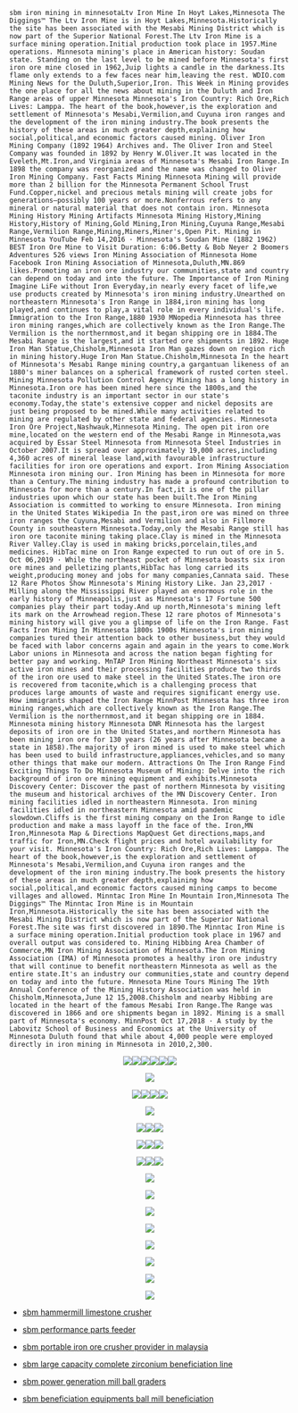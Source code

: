```
sbm iron mining in minnesotaLtv Iron Mine In Hoyt Lakes,Minnesota The Diggings™ The Ltv Iron Mine is in Hoyt Lakes,Minnesota.Historically the site has been associated with the Mesabi Mining District which is now part of the Superior National Forest.The Ltv Iron Mine is a surface mining operation.Initial production took place in 1957.Mine operations. Minnesota mining's place in American history: Soudan state. Standing on the last level to be mined before Minnesota's first iron ore mine closed in 1962,Juip lights a candle in the darkness.Its flame only extends to a few faces near him,leaving the rest. WDIO.com Mining News for the Duluth,Superior,Iron. This Week in Mining provides the one place for all the news about mining in the Duluth and Iron Range areas of upper Minnesota Minnesota's Iron Country: Rich Ore,Rich Lives: Lamppa. The heart of the book,however,is the exploration and settlement of Minnesota's Mesabi,Vermilion,and Cuyuna iron ranges and the development of the iron mining industry.The book presents the history of these areas in much greater depth,explaining how social,political,and economic factors caused mining. Oliver Iron Mining Company (1892 1964) Archives and. The Oliver Iron and Steel Company was founded in 1892 by Henry W.Oliver.It was located in the Eveleth,Mt.Iron,and Virginia areas of Minnesota's Mesabi Iron Range.In 1898 the company was reorganized and the name was changed to Oliver Iron Mining Company. Fast Facts Mining Minnesota Mining will provide more than 2 billion for the Minnesota Permanent School Trust Fund.Copper,nickel and precious metals mining will create jobs for generations—possibly 100 years or more.Nonferrous refers to any mineral or natural material that does not contain iron. Minnesota Mining History Mining Artifacts Minnesota Mining History,Mining History,History of Mining,Gold Mining,Iron Mining,Cuyuna Range,Mesabi Range,Vermilion Range,Mining,Miners,Miner's,Open Pit. Mining in Minnesota YouTube Feb 14,2016 · Minnesota's Soudan Mine (1882 1962) BEST Iron Ore Mine to Visit Duration: 6:06.Betty & Bob Neyer 2 Boomers Adventures 526 views Iron Mining Association of Minnesota Home Facebook Iron Mining Association of Minnesota,Duluth,MN.869 likes.Promoting an iron ore industry our communities,state and country can depend on today and into the future. The Importance of Iron Mining Imagine LiFe without Iron Everyday,in nearly every facet of life,we use products created by Minnesota's iron mining industry.Unearthed on northeastern Minnesota's Iron Range in 1884,iron mining has long played,and continues to play,a vital role in every individual's life. Immigration to the Iron Range,1880 1930 MNopedia Minnesota has three iron mining ranges,which are collectively known as the Iron Range.The Vermilion is the northernmost,and it began shipping ore in 1884.The Mesabi Range is the largest,and it started ore shipments in 1892. Huge Iron Man Statue,Chisholm,Minnesota Iron Man gazes down on region rich in mining history.Huge Iron Man Statue.Chisholm,Minnesota In the heart of Minnesota's Mesabi Range mining country,a gargantuan likeness of an 1880's miner balances on a spherical framework of rusted corten steel. Mining Minnesota Pollution Control Agency Mining has a long history in Minnesota.Iron ore has been mined here since the 1800s,and the taconite industry is an important sector in our state's economy.Today,the state's extensive copper and nickel deposits are just being proposed to be mined.While many activities related to mining are regulated by other state and federal agencies. Minnesota Iron Ore Project,Nashwauk,Minnesota Mining. The open pit iron ore mine,located on the western end of the Mesabi Range in Minnesota,was acquired by Essar Steel Minnesota from Minnesota Steel Industries in October 2007.It is spread over approximately 19,000 acres,including 4,360 acres of mineral lease land,with favourable infrastructure facilities for iron ore operations and export. Iron Mining Association Minnesota iron mining our. Iron Mining has been in Minnesota for more than a Century.The mining industry has made a profound contribution to Minnesota for more than a century.In fact,it is one of the pillar industries upon which our state has been built.The Iron Mining Association is committed to working to ensure Minnesota. Iron mining in the United States Wikipedia In the past,iron ore was mined on three iron ranges the Cuyuna,Mesabi and Vermilion and also in Fillmore County in southeastern Minnesota.Today,only the Mesabi Range still has iron ore taconite mining taking place.Clay is mined in the Minnesota River Valley.Clay is used in making bricks,porcelain,tiles,and medicines. HibTac mine on Iron Range expected to run out of ore in 5. Oct 06,2019 · While the northeast pocket of Minnesota boasts six iron ore mines and pelletizing plants,HibTac has long carried its weight,producing money and jobs for many companies,Cannata said. These 12 Rare Photos Show Minnesota's Mining History Like. Jan 23,2017 · Milling along the Mississippi River played an enormous role in the early history of Minneapolis,just as Minnesota's 17 Fortune 500 companies play their part today.And up north,Minnesota's mining left its mark on the Arrowhead region.These 12 rare photos of Minnesota's mining history will give you a glimpse of life on the Iron Range. Fast Facts Iron Mining In Minnesota 1800s 1900s Minnesota's iron mining companies tured their attention back to other business,but they would be faced with labor concerns again and again in the years to come.Work Labor unions in Minnesota and across the nation began fighting for better pay and working. MnTAP Iron Mining Northeast Minnesota's six active iron mines and their processing facilities produce two thirds of the iron ore used to make steel in the United States.The iron ore is recovered from taconite,which is a challenging process that produces large amounts of waste and requires significant energy use. How immigrants shaped the Iron Range MinnPost Minnesota has three iron mining ranges,which are collectively known as the Iron Range.The Vermilion is the northernmost,and it began shipping ore in 1884. Minnesota mining history Minnesota DNR Minnesota has the largest deposits of iron ore in the United States,and northern Minnesota has been mining iron ore for 130 years (26 years after Minnesota became a state in 1858).The majority of iron mined is used to make steel which has been used to build infrastructure,appliances,vehicles,and so many other things that make our modern. Attractions On The Iron Range Find Exciting Things To Do Minnesota Museum of Mining: Delve into the rich background of iron ore mining equipment and exhibits.Minnesota Discovery Center: Discover the past of northern Minnesota by visiting the museum and historical archives of the MN Discovery Center. Iron mining facilities idled in northeastern Minnesota. Iron mining facilities idled in northeastern Minnesota amid pandemic slowdown.Cliffs is the first mining company on the Iron Range to idle production and make a mass layoff in the face of the. Iron,MN Iron,Minnesota Map & Directions MapQuest Get directions,maps,and traffic for Iron,MN.Check flight prices and hotel availability for your visit. Minnesota's Iron Country: Rich Ore,Rich Lives: Lamppa. The heart of the book,however,is the exploration and settlement of Minnesota's Mesabi,Vermilion,and Cuyuna iron ranges and the development of the iron mining industry.The book presents the history of these areas in much greater depth,explaining how social,political,and economic factors caused mining camps to become villages and allowed. Minntac Iron Mine In Mountain Iron,Minnesota The Diggings™ The Minntac Iron Mine is in Mountain Iron,Minnesota.Historically the site has been associated with the Mesabi Mining District which is now part of the Superior National Forest.The site was first discovered in 1890.The Minntac Iron Mine is a surface mining operation.Initial production took place in 1967 and overall output was considered to. Mining Hibbing Area Chamber of Commerce,MN Iron Mining Association of Minnesota.The Iron Mining Association (IMA) of Minnesota promotes a healthy iron ore industry that will continue to benefit northeastern Minnesota as well as the entire state.It's an industry our communities,state and country depend on today and into the future. Mnnesota Mine Tours Mining The 19th Annual Conference of the Mining History Association was held in Chisholm,Minnesota,June 12 15,2008.Chisholm and nearby Hibbing are located in the heart of the famous Mesabi Iron Range.The Range was discovered in 1866 and ore shipments began in 1892. Mining is a small part of Minnesota's economy. MinnPost Oct 17,2018 · A study by the Labovitz School of Business and Economics at the University of Minnesota Duluth found that while about 4,000 people were employed directly in iron mining in Minnesota in 2010,2,300. 
```

<div align="center">
  
<a rel="nofollow" href="https://m.shibang-china.com?f=github&k=sbm+iron+mining+in+minnesota"><img src="https://static.shibang-china.com/en/l.png"></a><img src="https://static.shibang-china.com/en/hw.png"><a rel="nofollow" href="https://m.shibang-china.com/product/?f=github&k=sbm+iron+mining+in+minnesota"><img src="https://static.shibang-china.com/en/p.png"></a><a rel="nofollow" href="https://m.shibang-china.com/cases/?f=github&k=sbm+iron+mining+in+minnesota"><img src="https://static.shibang-china.com/en/c.png"></a><a rel="nofollow" href="https://m.shibang-china.com/news/?f=github&k=sbm+iron+mining+in+minnesota"><img src="https://static.shibang-china.com/en/n.png"></a><a rel="nofollow" href="https://m.shibang-china.com?f=github&k=sbm+iron+mining+in+minnesota"><img src="https://static.shibang-china.com/en/m.png"></a>

<a rel="nofollow" href="https://m.shibang-china.com/product/?f=github&k=sbm+iron+mining+in+minnesota"><img src="https://static.shibang-china.com/en/b.jpg"></a>
  
<a rel="nofollow" href="https://m.shibang-china.com/solution-aggregate.html?f=github&k=sbm+iron+mining+in+minnesota"><img src="https://static.shibang-china.com/en/a.jpg"></a><a rel="nofollow" href="https://m.shibang-china.com/solution-mine.html?f=github&k=sbm+iron+mining+in+minnesota"><img src="https://static.shibang-china.com/en/m.jpg"></a><a rel="nofollow" href="https://m.shibang-china.com/solution-mill.html?f=github&k=sbm+iron+mining+in+minnesota"><img src="https://static.shibang-china.com/en/g.jpg"></a><a rel="nofollow" href="https://m.shibang-china.com/solution-epc.html?f=github&k=sbm+iron+mining+in+minnesota"><img src="https://static.shibang-china.com/en/e.jpg"></a>

<a rel="nofollow" href="https://m.shibang-china.com/product/?f=github&k=sbm+iron+mining+in+minnesota"><img src="https://static.shibang-china.com/en/a-p.png"></a>

<a rel="nofollow" href="https://m.shibang-china.com/product/crusher/c6x.html?f=github&k=sbm+iron+mining+in+minnesota"><img src="https://static.shibang-china.com/en/j.jpg"></a><a rel="nofollow" href="https://m.shibang-china.com/product/crusher/ci5x.html?f=github&k=sbm+iron+mining+in+minnesota"><img src="https://static.shibang-china.com/en/i.jpg"></a><a rel="nofollow" href="https://m.shibang-china.com/product/crusher/hst.html?f=github&k=sbm+iron+mining+in+minnesota"><img src="https://static.shibang-china.com/en/c.jpg"></a>

<a rel="nofollow" href="https://m.shibang-china.com/product/mill/mtw.html?f=github&k=sbm+iron+mining+in+minnesota"><img src="https://static.shibang-china.com/en/mtw.jpg"></a><a rel="nofollow" href="https://m.shibang-china.com/product/mill/scm.html?f=github&k=sbm+iron+mining+in+minnesota"><img src="https://static.shibang-china.com/en/scm.jpg"></a><a rel="nofollow" href="https://m.shibang-china.com/product/mill/lm.html?f=github&k=sbm+iron+mining+in+minnesota"><img src="https://static.shibang-china.com/en/lm.jpg"></a>

<a rel="nofollow" href="https://m.shibang-china.com/product/sand/vsi6x.html?f=github&k=sbm+iron+mining+in+minnesota"><img src="https://static.shibang-china.com/en/6x.jpg"></a><a rel="nofollow" href="https://m.shibang-china.com/product/sand/vu.html?f=github&k=sbm+iron+mining+in+minnesota"><img src="https://static.shibang-china.com/en/vu.jpg"></a><a rel="nofollow" href="https://m.shibang-china.com/product/mobile/klun.html?f=github&k=sbm+iron+mining+in+minnesota"><img src="https://static.shibang-china.com/en/k.jpg"></a>

<a rel="nofollow" href="https://m.shibang-china.com/cases/?f=github&k=sbm+iron+mining+in+minnesota"><img src="https://static.shibang-china.com/en/case.png"></a>

<a rel="nofollow" href="https://m.shibang-china.com/cases/aggregate/202.html?f=github&k=sbm+iron+mining+in+minnesota"><img src="https://static.shibang-china.com/en/c-1.jpg"></a>

<a rel="nofollow" href="https://m.shibang-china.com/cases/aggregate/203.html?f=github&k=sbm+iron+mining+in+minnesota"><img src="https://static.shibang-china.com/en/c-2.jpg"></a>

<a rel="nofollow" href="https://m.shibang-china.com/cases/mill/123.html?f=github&k=sbm+iron+mining+in+minnesota"><img src="https://static.shibang-china.com/en/c-3.jpg"></a>

<a rel="nofollow" href="https://m.shibang-china.com/contact_us.html?f=github&k=sbm+iron+mining+in+minnesota"><img src="https://static.shibang-china.com/en/contact.png"></a>

<a rel="nofollow" href="https://swt.shibang-china.com/?f=github&k=sbm+iron+mining+in+minnesota"><img src="https://static.shibang-china.com/en/chat.png"></a>

<a rel="nofollow" href="https://whatsapp.shibangsoft.com/WhatsApp.php?f=github&k=sbm+iron+mining+in+minnesota"><img src="https://static.shibang-china.com/en/whatsapp.png"></a>

<a rel="nofollow" href="https://m.shibang-china.com/?f=github&k=sbm+iron+mining+in+minnesota"><img src="https://static.shibang-china.com/en/website.png"></a>

</div>


* [sbm hammermill limestone crusher](sbm%20hammermill%20limestone%20crusher.md)

* [sbm performance parts feeder](sbm%20performance%20parts%20feeder.md)

* [sbm portable iron ore crusher provider in malaysia](sbm%20portable%20iron%20ore%20crusher%20provider%20in%20malaysia.md)

* [sbm large capacity complete zirconium beneficiation line](sbm%20large%20capacity%20complete%20zirconium%20beneficiation%20line.md)

* [sbm power generation mill ball graders](sbm%20power%20generation%20mill%20ball%20graders.md)

* [sbm beneficiation equipments ball mill beneficiation](sbm%20beneficiation%20equipments%20ball%20mill%20beneficiation.md)